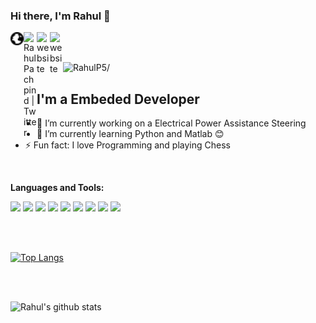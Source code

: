### Hi there, I'm Rahul 👋

<a href="https://tryexcept.in">
  <img align="left" alt="website" width="21px" src="https://raw.githubusercontent.com/iconic/open-iconic/master/svg/globe.svg" />
</a>

<a href="https://twitter.com/pachpind2011">
  <img align="left" alt="Rahul Pachpind | Twitter" width="21px" src="https://raw.githubusercontent.com/anuraghazra/anuraghazra/master/assets/twitter.svg" />
</a>

<a href="https://instagram.com/rahul_pachpind">
  <img align="left" alt="website" width="21px" src="https://cdn.jsdelivr.net/npm/simple-icons@v3/icons/instagram.svg" />
</a>

<a href="https://facebook.com/pachpind2011">
  <img align="left" alt="website" width="21px" src="https://cdn.jsdelivr.net/npm/simple-icons@v3/icons/facebook.svg" />
</a>


<br />
<br />

<p align="left"> <img src=https://komarev.com/ghpvc/?username=rahulp5 alt=RahulP5/></p>


## I'm a Embeded Developer
- 🔭 I’m currently working on a Electrical Power Assistance Steering
- 🌱 I’m currently learning Python and Matlab :blush:
- ⚡ Fun fact: I love Programming and playing Chess


<br />

**Languages and Tools:**  
<!--
<code><a href="https://www.python.org/">
  <img align="left" alt="website" width="21px" src="https://www.flaticon.com/svg/static/icons/svg/1822/1822899.svg" />
</a></code>
<code><a href="https://in.mathworks.com/products/matlab.html">
  <img align="left" alt="website" width="21px" src="https://d1fxybj1z3sjx6.cloudfront.net/live/assets/images/icons/matlab-logo.png" />
</a></code>
<code><a href="https://www.st.com/">
  <img align="left" alt="website" width="21px" src="https://www.twice.com/wp-content/uploads/2020/01/STMicroelectronics_logo.svg-2.jpg" />
</a></code>
<code><a href="https://www.nxp.com/">
  <img align="left" alt="website" width="21px" src="https://upload.wikimedia.org/wikipedia/commons/thumb/1/13/NXP_Semiconductors_Logo.svg/1200px-NXP_Semiconductors_Logo.svg.png" />
</a></code>
<code><a href="https://www.raspberrypi.org/">
  <img align="left" alt="website" width="21px" src="https://elinux.org/images/c/cb/Raspberry_Pi_Logo.svg" />
</a></code>
<code><a href="https://www.arduino.cc/">
  <img align="left" alt="website" width="21px" src="https://upload.wikimedia.org/wikipedia/commons/thumb/8/87/Arduino_Logo.svg/1024px-Arduino_Logo.svg.png" />
</a></code>
<code><a href="https://visualstudio.microsoft.com/">
  <img align="left" alt="website" width="21px" src="https://upload.wikimedia.org/wikipedia/commons/thumb/9/9a/Visual_Studio_Code_1.35_icon.svg/1024px-Visual_Studio_Code_1.35_icon.svg.png" />
</a></code>
<code><a href="www.github.com">
  <img align="left" alt="website" width="21px" src="https://upload.wikimedia.org/wikipedia/commons/thumb/3/3f/Git_icon.svg/1200px-Git_icon.svg.png" />
</a></code>
<code><a href="www.github.com">
  <img align="left" alt="website" width="21px" src="https://image.shutterstock.com/image-vector/github-icon-apps-website-260nw-1835148283.jpg" />
</a></code>
-->




<code><img height="20" src="https://www.flaticon.com/svg/static/icons/svg/1822/1822899.svg"></code>
<code><img height="20" src="https://d1fxybj1z3sjx6.cloudfront.net/live/assets/images/icons/matlab-logo.png"></code>
<code><img height="20" src="https://www.twice.com/wp-content/uploads/2020/01/STMicroelectronics_logo.svg-2.jpg"></code>
<code><img height="20" src="https://upload.wikimedia.org/wikipedia/commons/thumb/1/13/NXP_Semiconductors_Logo.svg/1200px-NXP_Semiconductors_Logo.svg.png"></code>
<code><img height="20" src="https://elinux.org/images/c/cb/Raspberry_Pi_Logo.svg"></code>
<code><img height="20" src="https://upload.wikimedia.org/wikipedia/commons/thumb/8/87/Arduino_Logo.svg/1024px-Arduino_Logo.svg.png"></code>
<code><img height="20" src="https://upload.wikimedia.org/wikipedia/commons/thumb/9/9a/Visual_Studio_Code_1.35_icon.svg/1024px-Visual_Studio_Code_1.35_icon.svg.png"></code>
<code><img height="20" src="https://upload.wikimedia.org/wikipedia/commons/thumb/3/3f/Git_icon.svg/1200px-Git_icon.svg.png"></code>
<code><img height="20" src="https://image.shutterstock.com/image-vector/github-icon-apps-website-260nw-1835148283.jpg"></code>

<br />
<br />
 


[![Top Langs](https://github-readme-stats.vercel.app/api/top-langs/?username=rahulp5&layout=compact)](https://github.com/rahulp5/github-readme-stats)

<br />
<br />

![Rahul's github stats](https://github-readme-stats.vercel.app/api?username=rahulp5&show_icons=true&theme=radical)


[website]: https://tryexcept.in
[instagram]: https://instagram.com/rahul_pachpind
[facebook]: https://facebook.com/pachpind2011

